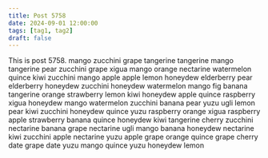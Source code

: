 ```yaml
---
title: Post 5758
date: 2024-09-01 12:00:00
tags: [tag1, tag2]
draft: false
---
```

This is post 5758.
mango
zucchini
grape
tangerine
tangerine
mango
tangerine
pear
zucchini
grape
xigua
mango
orange
nectarine
watermelon
quince
kiwi
zucchini
mango
apple
apple
lemon
honeydew
elderberry
pear
elderberry
honeydew
zucchini
honeydew
watermelon
mango
fig
banana
tangerine
orange
strawberry
lemon
kiwi
honeydew
apple
quince
raspberry
xigua
honeydew
mango
watermelon
zucchini
banana
pear
yuzu
ugli
lemon
pear
kiwi
zucchini
honeydew
quince
yuzu
raspberry
orange
xigua
raspberry
apple
strawberry
banana
quince
honeydew
kiwi
tangerine
cherry
zucchini
nectarine
banana
grape
nectarine
ugli
mango
banana
honeydew
nectarine
kiwi
zucchini
apple
nectarine
yuzu
apple
grape
orange
quince
grape
cherry
date
grape
date
yuzu
mango
quince
yuzu
honeydew
lemon
